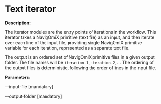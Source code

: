 # Text iterator

**Description:** 

The iterator modules are the entry points of iterations in the workflow. This 
iterator takes a NavigOmiX primitive (text file) as an input, and then 
iterate over each line of the input file, providing single NavigOmiX primitive 
variable for each iteration, represented as a separate text file.

The output is an ordered set of NavigOmiX primitive files in a given output folder. 
The file names will be `iteration-1`, `iteration-2`, ... The ordering of the 
output files is deterministic, following the order of lines in the input file.

**Parameters:**

--input-file <path to the input file> [mandatory]   

--output-folder [mandatory]